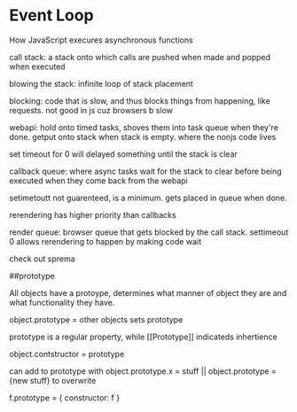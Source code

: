 # Event Loop

How JavaScript execures asynchronous functions

call stack: a stack onto which calls are pushed when made and popped when executed

blowing the stack: infinite loop of stack placement

blocking: code that is slow, and thus blocks things from happening, like requests. not good in js cuz browsers b slow

webapi: hold onto timed tasks, shoves them into task queue when they're done. getput onto stack when stack is empty. where the nonjs code lives

set timeout for 0 will delayed something until the stack is clear

callback queue: where async tasks wait for the stack to clear before being executed when they come back from the webapi

setimetoutt not guarenteed, is a minimum. gets placed in queue when done.

rerendering has higher priority than callbacks

render queue: browser queue that gets blocked by the call stack. settimeout 0 allows rerendering to happen by making code wait

check out sprema



##prototype

All objects have a protoype, determines what manner of object they are and what functionality they have.

object.prototype = other objects sets prototype

prototype is a regular property, while [[Prototype]] indicateds inhertience

object.contstructor = prototype

can add to prototype with object.prototype.x = stuff || object.prototype = {new stuff} to overwrite

f.prototype = { constructor: f }
